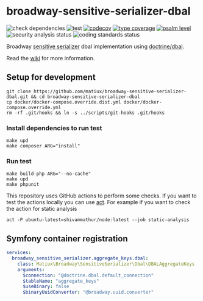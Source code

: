 broadway-sensitive-serializer-dbal
===

![check dependencies](https://github.com/matiux/broadway-sensitive-serializer-dbal/actions/workflows/check-dependencies.yml/badge.svg)
![test](https://github.com/matiux/broadway-sensitive-serializer-dbal/actions/workflows/tests.yml/badge.svg)
[![codecov](https://codecov.io/gh/matiux/broadway-sensitive-serializer-dbal/branch/master/graph/badge.svg)](https://codecov.io/gh/matiux/broadway-sensitive-serializer-dbal)
[![type coverage](https://shepherd.dev/github/matiux/broadway-sensitive-serializer-dbal/coverage.svg)](https://shepherd.dev/github/matiux/broadway-sensitive-serializer-dbal)
[![psalm level](https://shepherd.dev/github/matiux/broadway-sensitive-serializer-dbal/level.svg)](https://shepherd.dev/github/matiux/broadway-sensitive-serializer-dbal)
![security analysis status](https://github.com/matiux/broadway-sensitive-serializer-dbal/actions/workflows/security-analysis.yml/badge.svg)
![coding standards status](https://github.com/matiux/broadway-sensitive-serializer-dbal/actions/workflows/coding-standards.yml/badge.svg)

Broadway [sensitive serializer](https://github.com/matiux/broadway-sensitive-serializer) dbal implementation
using [doctrine/dbal](https://github.com/doctrine/dbal).

Read the [wiki](https://github.com/matiux/broadway-sensitive-serializer/wiki) for more information.

## Setup for development

```shell
git clone https://github.com/matiux/broadway-sensitive-serializer-dbal.git && cd broadway-sensitive-serializer-dbal
cp docker/docker-compose.override.dist.yml docker/docker-compose.override.yml
rm -rf .git/hooks && ln -s ../scripts/git-hooks .git/hooks
```
### Install dependencies to run test
```shell
make upd
make composer ARG="install"
```
### Run test
```shell
make build-php ARG="--no-cache"
make upd
make phpunit
```

This repository uses GitHub actions to perform some checks. If you want to test the actions locally you can use [act](https://github.com/nektos/act).
For example if you want to check the action for static analysis
```
act -P ubuntu-latest=shivammathur/node:latest --job static-analysis
```

## Symfony container registration

```yaml
services:
  broadway_sensitive_serializer.aggregate_keys.dbal:
    class: Matiux\Broadway\SensitiveSerializer\Dbal\DBALAggregateKeys
    arguments:
      $connection: "@doctrine.dbal.default_connection"
      $tableName: "aggregate_keys"
      $useBinary: false
      $binaryUuidConverter: "@broadway.uuid.converter"
```